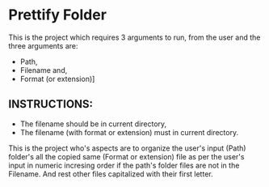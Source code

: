 # Prettify Folder

 This is the project which requires 3 arguments to run, from the user and the three arguments are:
 - Path,
 - Filename and,
 - Format (or extension)]  

## INSTRUCTIONS:
* The filename should be in current directory,
* The filename (with format or extension) must in current directory.

This is the project who's aspects are to organize the user's input (Path) folder's all the copied same (Format or extension) file as per the user's input in numeric incresing order if the path's folder files are not in the Filename. And rest other files capitalized with their first letter.